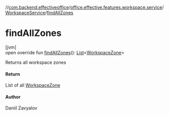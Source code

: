 //[com.backend.effectiveoffice](../../../index.md)/[office.effective.features.workspace.service](../index.md)/[WorkspaceService](index.md)/[findAllZones](find-all-zones.md)

# findAllZones

[jvm]\
open override fun [findAllZones](find-all-zones.md)(): [List](https://kotlinlang.org/api/latest/jvm/stdlib/kotlin.collections/-list/index.html)&lt;[WorkspaceZone](../../office.effective.model/-workspace-zone/index.md)&gt;

Returns all workspace zones

#### Return

List of all [WorkspaceZone](../../office.effective.model/-workspace-zone/index.md)

#### Author

Daniil Zavyalov
